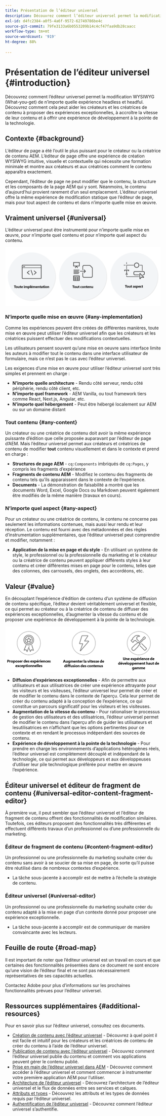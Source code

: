 ```yaml
---
title: Présentation de l’éditeur universel
description: Découvrez comment l’éditeur universel permet la modification WYSIWYG (What-you-get) de n’importe quelle expérience headless et headful. Découvrez comment cela peut aider les créateurs et les créatrices de contenu à proposer des expériences exceptionnelles, à accroître la vitesse de leur contenu et à offrir une expérience de développement à la pointe de la technologie.
exl-id: d4fc2384-a0f5-4a6f-9572-62749786be4c
source-git-commit: 79fe3133a6b0553209b14c4cf47faa9db28caacc
workflow-type: tm+mt
source-wordcount: '919'
ht-degree: 88%

---
```



# Présentation de l’éditeur universel {#introduction}

Découvrez comment l’éditeur universel permet la modification WYSIWYG (What-you-get) de n’importe quelle expérience headless et headful. Découvrez comment cela peut aider les créateurs et les créatrices de contenu à proposer des expériences exceptionnelles, à accroître la vitesse de leur contenu et à offrir une expérience de développement à la pointe de la technologie.

## Contexte {#background}

L’éditeur de page a été l’outil le plus puissant pour le créateur ou la créatrice de contenu AEM. L’éditeur de page offre une expérience de création WYSIWYG intuitive, visuelle et contextuelle qui nécessite une formation minimale et montre aux créateurs et aux créatrices comment le contenu apparaîtra exactement.

Cependant, l’éditeur de page ne peut modifier que le contenu, la structure et les composants de la page AEM qui y sont. Néanmoins, le contenu d’aujourd’hui provient rarement d’un seul emplacement. L’éditeur universel offre la même expérience de modification statique que l’éditeur de page, mais pour tout aspect de contenu et dans n’importe quelle mise en œuvre.

## Vraiment universel {#universal}

L’éditeur universel peut être instrumenté pour n’importe quelle mise en œuvre, pour n’importe quel contenu et pour n’importe quel aspect du contenu.

![Qu’est-ce qui le rend universel ?](assets/universal.png)

### N’importe quelle mise en œuvre {#any-implementation}

Comme les expériences peuvent être créées de différentes manières, toute mise en œuvre peut utiliser l’éditeur universel afin que les créateurs et les créatrices puissent effectuer des modifications contextuelles.

Les utilisateurs pensent souvent qu’une mise en oeuvre sans interface limite les auteurs à modifier tout le contenu dans une interface utilisateur de formulaire, mais ce n’est pas le cas avec l’éditeur universel.

Les exigences d’une mise en œuvre pour utiliser l’éditeur universel sont très simples et prennent en charge :

* **N’importe quelle architecture** - Rendu côté serveur, rendu côté périphérie, rendu côté client, etc.
* **N’importe quel framework** - AEM Vanilla, ou tout framework tiers comme React, Next.js, Angular, etc.
* **N’importe quel hébergement** - Peut être hébergé localement sur AEM ou sur un domaine distant

### Tout contenu {#any-content}

Un créateur ou une créatrice de contenu doit avoir la même expérience puissante d’édition que celle proposée auparavant par l’éditeur de page d’AEM. Mais l’éditeur universel permet aux créateurs et créatrices de contenu de modifier **tout** contenu visuellement et dans le contexte et prend en charge :

* **Structures de page AEM** - `cq:Components` imbriqués de `cq:Pages`, y compris les fragments d’expérience
* **Fragments de contenu AEM** - Modifiez le contenu des fragments de contenu tels qu’ils apparaissent dans le contexte de l’expérience.
* **Documents** - La démonstration de faisabilité a montré que les documents Word, Excel, Google Docs ou Markdown peuvent également être modifiés de la même manière (travaux en cours).

### N’importe quel aspect {#any-aspect}

Pour un créateur ou une créatrice de contenu, le contenu ne concerne pas seulement les informations contenues, mais aussi leur rendu et leur réception. Le contenu est fourni avec des métadonnées et des règles d’instrumentation supplémentaires, que l’éditeur universel peut comprendre et modifier, notamment :

* **Application de la mise en page et du style** - En utilisant un système de style, le professionnel ou la professionnelle du marketing et le créateur ou la créatrice de contenu peuvent appliquer différents styles à leur contenu et créer différentes mises en page pour le contenu, telles que des colonnes, des carrousels, des onglets, des accordéons, etc.

## Valeur {#value}

En découplant l’expérience d’édition de contenu d’un système de diffusion de contenu spécifique, l’éditeur devient véritablement universel et flexible, ce qui permet au créateur ou à la créatrice de contenu de diffuser des expériences exceptionnelles, d’augmenter la vitesse du contenu et de proposer une expérience de développement à la pointe de la technologie.

![Valeur de l’éditeur universel](assets/value.png)

* **Diffusion d’expériences exceptionnelles** - Afin de permettre aux utilisateurs et aux utilisatrices de créer une expérience attrayante pour les visiteurs et les visiteuses, l’éditeur universel leur permet de créer et de modifier le contenu dans le contexte de l’aperçu. Cela leur permet de créer du contenu adapté à la conception de l’expérience, ce qui constitue un parcours significatif pour les visiteurs et les visiteuses.
* **Augmentation de la vitesse du contenu** - Pour rationaliser le processus de gestion des utilisateurs et des utilisatrices, l’éditeur universel permet de modifier le contenu dans l’aperçu afin de guider les utilisateurs et lesutilisatrices en n’affichant que les options pertinentes pour ce contexte et en rendant le processus indépendant des sources de contenu.
* **Expérience de développement à la pointe de la technologie** - Pour prendre en charge les environnements d’applications hétérogènes réels, l’éditeur universel est complètement découplé et indépendant de la technologie, ce qui permet aux développeurs et aux développeuses d’utiliser leur pile technologique préférée pour mettre en œuvre l’expérience.

## Éditeur universel et éditeur de fragment de contenu {#universal-editor-content-fragment-editor}

À première vue, il peut sembler que l’éditeur universel et l’éditeur de fragment de contenu offrent des fonctionnalités de modification similaires. Toutefois, ces éditeurs proposent des fonctionnalités très différentes et effectuent différents travaux d’un professionnel ou d’une professionnelle du marketing.

### Éditeur de fragment de contenu {#content-fragment-editor}

Un professionnel ou une professionnelle du marketing souhaite créer du contenu sans avoir à se soucier de sa mise en page, de sorte qu’il puisse être réutilisé dans de nombreux contextes d’expérience.

* La tâche sous-jacente à accomplir est de mettre à l’échelle la stratégie de contenu.

### Éditeur universel {#universal-editor}

Un professionnel ou une professionnelle du marketing souhaite créer du contenu adapté à la mise en page d’un contexte donné pour proposer une expérience exceptionnelle.

* La tâche sous-jacente à accomplir est de communiquer de manière convaincante avec les lecteurs.

## Feuille de route {#road-map}

Il est important de noter que l’éditeur universel est un travail en cours et que certaines des fonctionnalités présentées dans ce document ne sont encore qu’une vision de l’éditeur final et ne sont pas nécessairement représentatives de ses capacités actuelles.

Contactez Adobe pour plus d’informations sur les prochaines fonctionnalités prévues pour l’éditeur universel.

## Ressources supplémentaires {#additional-resources}

Pour en savoir plus sur l’éditeur universel, consultez ces documents.

* [Création de contenu avec l’éditeur universel](authoring.md) - Découvrez à quel point il est facile et intuitif pour les créateurs et les créatrices de contenu de créer du contenu à l’aide de l’éditeur universel.
* [Publication de contenu avec l’éditeur universel](publishing.md) - Découvrez comment l’éditeur universel publie du contenu et comment vos applications peuvent gérer le contenu publié.
* [Prise en main de l’éditeur universel dans AEM](getting-started.md) - Découvrez comment accéder à l’éditeur universel et comment commencer à instrumenter votre première application AEM pour l’utiliser.
* [Architecture de l’éditeur universel](architecture.md) - Découvrez l’architecture de l’éditeur universel et le flux de données entre ses services et calques.
* [Attributs et types](attributes-types.md) - Découvrez les attributs et les types de données requis par l’éditeur universel.
* [Authentification de l’éditeur universel](authentication.md) - Découvrez comment l’éditeur universel s’authentifie.
